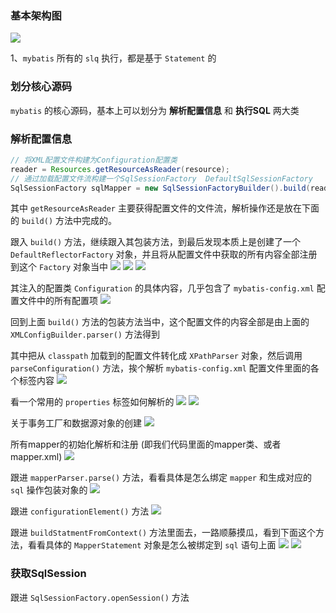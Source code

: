 ### 基本架构图
![](./pic/structure/20210328141914678.png)

1、`mybatis` 所有的 `slq` 执行，都是基于 `Statement` 的

### 划分核心源码

`mybatis` 的核心源码，基本上可以划分为 **解析配置信息** 和 **执行SQL** 两大类

### 解析配置信息

```java
// 将XML配置文件构建为Configuration配置类
reader = Resources.getResourceAsReader(resource);
// 通过加载配置文件流构建一个SqlSessionFactory  DefaultSqlSessionFactory
SqlSessionFactory sqlMapper = new SqlSessionFactoryBuilder().build(reader);
```

其中 `getResourceAsReader` 主要获得配置文件的文件流，解析操作还是放在下面的 `build()` 方法中完成的。

跟入 `build()` 方法，继续跟入其包装方法，到最后发现本质上是创建了一个 `DefaultReflectorFactory` 对象，并且将从配置文件中获取的所有内容全部注册到这个 `Factory` 对象当中
![](./pic/config/Snipaste_2021-09-24_00-20-11.png)
![](./pic/config/Snipaste_2021-09-24_00-22-44.png)
![](./pic/config/Snipaste_2021-09-24_00-23-22.png)

其注入的配置类 `Configuration` 的具体内容，几乎包含了 `mybatis-config.xml` 配置文件中的所有配置项
![](./pic/config/Snipaste_2021-09-24_00-26-26.png)

回到上面 `build()` 方法的包装方法当中，这个配置文件的内容全部是由上面的 `XMLConfigBuilder.parser()` 方法得到

其中把从 `classpath` 加载到的配置文件转化成 `XPathParser` 对象，然后调用 `parseConfiguration()` 方法，挨个解析 `mybatis-config.xml` 配置文件里面的各个标签内容
![](./pic/config/Snipaste_2021-09-24_00-30-37.png)

看一个常用的 `properties` 标签如何解析的
![](./pic/config/Snipaste_2021-09-24_00-39-24.png)
![](./pic/config/Snipaste_2021-09-24_00-41-40.png)

关于事务工厂和数据源对象的创建
![](./pic/config/Snipaste_2021-09-24_00-49-10.png)

所有mapper的初始化解析和注册 (即我们代码里面的mapper类、或者mapper.xml)
![](./pic/config/Snipaste_2021-09-24_17-07-10.png)

跟进 `mapperParser.parse()` 方法，看看具体是怎么绑定 `mapper` 和生成对应的 `sql` 操作包装对象的
![](./pic/config/Snipaste_2021-09-24_17-39-16.png)

跟进 `configurationElement()` 方法
![](./pic/config/Snipaste_2021-09-24_17-41-11.png)

跟进 `buildStatmentFromContext()` 方法里面去，一路顺藤摸瓜，看到下面这个方法，看看具体的 `MapperStatement` 对象是怎么被绑定到 `sql` 语句上面
![](./pic/config/Snipaste_2021-09-24_18-04-46.png)
![](./pic/config/Snipaste_2021-09-27_22-04-30.png)

### 获取SqlSession
跟进 `SqlSessionFactory.openSession()` 方法